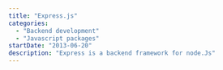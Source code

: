 ```yaml
---
title: "Express.js"
categories:
  - "Backend development"
  - "Javascript packages"
startDate: "2013-06-20"
description: "Express is a backend framework for node.Js"
---
```

